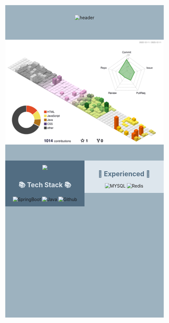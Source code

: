 <!--
**KimKiHyun0206/KimKiHyun0206** is a ✨ _special_ ✨ repository because its `README.md` (this file) appears on your GitHub profile.

Here are some ideas to get you started:

- 🔭 I’m currently working on ...
- 🌱 I’m currently learning ...
- 👯 I’m looking to collaborate on ...
- 🤔 I’m looking for help with ...
- 💬 Ask me about ...
- 📫 How to reach me: ...
- 😄 Pronouns: ...
- ⚡ Fun fact: ...
-->

<div align="center" style="background: #9DB2BF">


<br>

![header](https://capsule-render.vercel.app/api?type=cylinder&color=27374D&height=150&section=header&text=KimKiHyun&fontColor=DDE6ED&fontSize=70&animation=fadeIn&fontAlignY=55)

<br>
<br>

![](./profile-3d-contrib/profile-season-animate.svg)

<br>
<br>






<div style="width: 100%; height: 500px">

<div style="width: 50%; float: left;background: #526D82">

<p>
      <a href="https://kimkihyun0206.github.io/backend-logos/"><img src="https://img.shields.io/badge/Blog-black?style=for-the-badge&logo=&logoColor=white"></a>
      
</p>



<h2 style="color: #DDE6ED">📚 Tech Stack 📚</h2>

<p>
      <img src="https://img.shields.io/badge/SpringBoot-%236DB33F.svg?style=for-the-badge&logo=Spring Boot&logoColor=white" alt="SpringBoot"/>
      <img src="https://img.shields.io/badge/JAVA-007396?style=for-the-badge&logo=java&logoColor=red" alt="Java">
      <img src="https://img.shields.io/badge/github-181717?style=for-the-badge&logo=github&logoColor=white" alt="Github">
</p>

</div>

<div style="width: 50%; float: right;background: #DDE6ED">

<h2 style="color: #526D82"> 📝 Experienced 📝 </h2>

<p>
      <img src="https://img.shields.io/badge/mysql-%2300f.svg?style=for-the-badge&logo=mysql&logoColor=white" alt="MYSQL"/>
      <img src="https://img.shields.io/badge/redis-%23DD0031.svg?style=for-the-badge&logo=redis&logoColor=white" alt="Redis"/>
</p>

</div>

</div>

</div>


